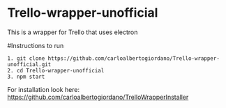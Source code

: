 # Trello-wrapper-unofficial
This is a wrapper for Trello that uses electron

#Instructions to run
```
1. git clone https://github.com/carloalbertogiordano/Trello-wrapper-unofficial.git
2. cd Trello-wrapper-unofficial
3. npm start
```
For installation look here: https://github.com/carloalbertogiordano/TrelloWrapperInstaller
